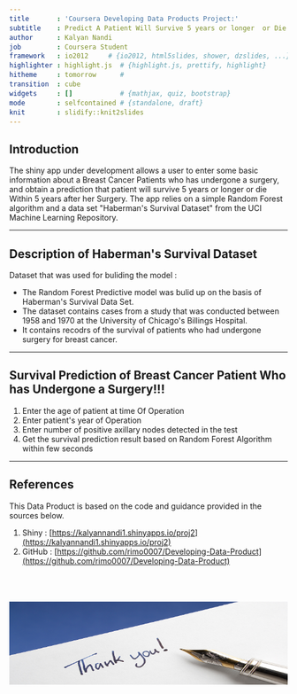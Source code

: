 ```yaml
---
title       : 'Coursera Developing Data Products Project:'
subtitle    : Predict A Patient Will Survive 5 years or longer  or Die Within 5 Years After A Surgery For Breast Cancer
author      : Kalyan Nandi
job         : Coursera Student
framework   : io2012     # {io2012, html5slides, shower, dzslides, ...}
highlighter : highlight.js  # {highlight.js, prettify, highlight}
hitheme     : tomorrow      # 
transition  : cube
widgets     : []            # {mathjax, quiz, bootstrap}
mode        : selfcontained # {standalone, draft}
knit        : slidify::knit2slides
--- 
```

<style>.title-slide {
  background-color: #8B0000;
}
#.title-slide hgroup > h1, 
#.title-slide hgroup > h2 {
#  color: #996515 ;
}

</style> 

## Introduction


The shiny app under development allows a user to enter some basic information about a Breast Cancer Patients who has undergone a surgery, and obtain a prediction that patient will survive 5 years or longer  or die Within 5 years after her Surgery.  The app relies on a simple Random Forest algorithm and a data set "Haberman's Survival Dataset" from the UCI Machine Learning Repository. 

--- 

## Description of Haberman's Survival Dataset 

Dataset that was used for buliding the model :

* The Random Forest Predictive model was bulid up on the basis of Haberman's Survival Data Set.
* The dataset contains cases from a study that was conducted between 1958 and 1970 at the University of Chicago's Billings Hospital.
* It contains recodrs of the survival of patients who had undergone surgery for breast cancer.

---
## Survival Prediction of Breast Cancer Patient Who has Undergone a Surgery!!!

1. Enter the age of patient at time Of Operation
2. Enter patient's year of Operation
3. Enter number of positive axillary nodes detected in the test
4. Get the survival prediction result based on Random Forest Algorithm within few seconds

---
## References

This Data Product is based on the code and guidance provided in the sources below.

1. Shiny : [https://kalyannandi1.shinyapps.io/proj2](https://kalyannandi1.shinyapps.io/proj2)
2. GitHub : [https://github.com/rimo0007/Developing-Data-Product](https://github.com/rimo0007/Developing-Data-Product)

<footer class = 'logo'>
<br><br><br>
 <img src = './assets/img/thankyou.png' height=150, width=950, align='centere'></img>
</footer>

